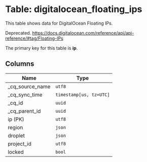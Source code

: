 # Table: digitalocean_floating_ips

This table shows data for DigitalOcean Floating IPs.

Deprecated. https://docs.digitalocean.com/reference/api/api-reference/#tag/Floating-IPs

The primary key for this table is **ip**.

## Columns

| Name          | Type          |
| ------------- | ------------- |
|_cq_source_name|`utf8`|
|_cq_sync_time|`timestamp[us, tz=UTC]`|
|_cq_id|`uuid`|
|_cq_parent_id|`uuid`|
|ip (PK)|`utf8`|
|region|`json`|
|droplet|`json`|
|project_id|`utf8`|
|locked|`bool`|